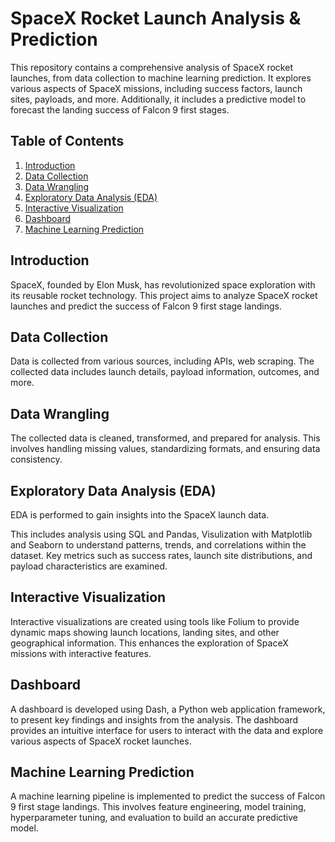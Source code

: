 # SpaceX Rocket Launch Analysis & Prediction

This repository contains a comprehensive analysis of SpaceX rocket launches, from data collection to machine learning prediction. It explores various aspects of SpaceX missions, including success factors, launch sites, payloads, and more. Additionally, it includes a predictive model to forecast the landing success of Falcon 9 first stages.

## Table of Contents

1. [Introduction](#introduction)
2. [Data Collection](#data-collection)
3. [Data Wrangling](#data-wrangling)
4. [Exploratory Data Analysis (EDA)](#eda)
5. [Interactive Visualization](#interactive-visualization)
6. [Dashboard](#dashboard)
7. [Machine Learning Prediction](#machine-learning)

## Introduction

SpaceX, founded by Elon Musk, has revolutionized space exploration with its reusable rocket technology. This project aims to analyze SpaceX rocket launches and predict the success of Falcon 9 first stage landings.

## Data Collection

Data is collected from various sources, including APIs, web scraping. The collected data includes launch details, payload information, outcomes, and more.

## Data Wrangling

The collected data is cleaned, transformed, and prepared for analysis. This involves handling missing values, standardizing formats, and ensuring data consistency.

## Exploratory Data Analysis (EDA)

EDA is performed to gain insights into the SpaceX launch data.

This includes analysis using SQL and Pandas, Visulization with Matplotlib and Seaborn to understand patterns, trends, and correlations within the dataset. Key metrics such as success rates, launch site distributions, and payload characteristics are examined.

## Interactive Visualization

Interactive visualizations are created using tools like Folium to provide dynamic maps showing launch locations, landing sites, and other geographical information. This enhances the exploration of SpaceX missions with interactive features.

## Dashboard

A dashboard is developed using Dash, a Python web application framework, to present key findings and insights from the analysis. The dashboard provides an intuitive interface for users to interact with the data and explore various aspects of SpaceX rocket launches.

## Machine Learning Prediction

A machine learning pipeline is implemented to predict the success of Falcon 9 first stage landings. This involves feature engineering, model training, hyperparameter tuning, and evaluation to build an accurate predictive model.
